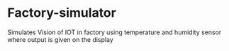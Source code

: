 # Factory-simulator
Simulates Vision of IOT in factory using temperature and humidity sensor where output is given on the display
